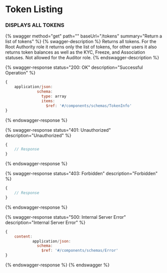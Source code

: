 # Token Listing

### DISPLAYS ALL TOKENS

{% swagger method="get" path="" baseUrl="/tokens" summary="Return a list of tokens" %}
{% swagger-description %}
Returns all tokens. For the Root Authority role it returns only the list of tokens, for other users it also returns token balances as well as the KYC, Freeze, and Association statuses. Not allowed for the Auditor role.
{% endswagger-description %}

{% swagger-response status="200: OK" description="Successful Operation" %}
```javascript
{
    application/json:
              schema:
                type: array
                items:
                  $ref: '#/components/schemas/TokenInfo'
}
```
{% endswagger-response %}

{% swagger-response status="401: Unauthorized" description="Unauthorized" %}
```javascript
{
    // Response
}
```
{% endswagger-response %}

{% swagger-response status="403: Forbidden" description="Forbidden" %}
```javascript
{
    // Response
}
```
{% endswagger-response %}

{% swagger-response status="500: Internal Server Error" description="Internal Server Error" %}
```javascript
{
    content:
            application/json:
              schema:
                $ref: '#/components/schemas/Error'
}
```
{% endswagger-response %}
{% endswagger %}
